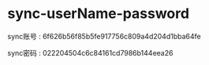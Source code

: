 # sync-userName-password
sync账号  :   6f626b56f85b5fe917756c809a4d204d1bba64fe

sync密码  :  022204504c6c84161cd7986b144eea26

